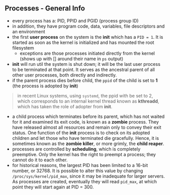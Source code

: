  ## Processes - General Info
- every process has a: PID, PPID and PGID (process group ID)
- in addition, they have program code, data, variables, file descriptors and an environment
- the first **user process** on the system is the **init** which has a `PID = 1`. It is started as soon as the kernel is initialized and has mounted the root filesystem
    - exceptions are those processes initiated directly from the kernel (shows up with [] around their name in `ps` output) 
- **init** will run util the system is shut down; it will be the last user process to be terminated at that point. It serves as the ancestral parent of all other user processes, both directly and indirectly.
- if the parent process dies before child, the `ppid` of the child is set to **1** (the process is adopted by **init**)
> in recent Linux systems, using `systemd`, the ppid with be set to 2, which corresponds to an internal kernel thread known as **kthreadd**, which has taken the role of adopter from **init**.
- a child process which terminates before its parent, which has not waited for it and examined its exit code, is known as a **zombie** process. They have released almost all resources and remain only to convey their exit status. One function of the **init** process is to check on its adopted children and let those who have terminated die gracefully. Hence, it is sometimes known as the **zombie killer**, or more grimly, the **child reaper**.
- processes are controlled by **scheduling**, which is completely preemptive. Only the kernel has the right to preempt a process; they cannot do it to each other.
- for historical reasons, the largest PID has been limited to a 16-bit number, or 32768. It is possible to alter this value by changing `/proc/sys/kernel/pid_max`, since it may be inadequate for larger servers. As processes are created, eventually they will read `pid_max`, at which point they will start again at PID = 300.